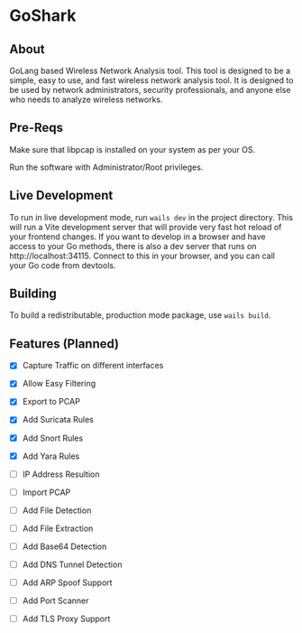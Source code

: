 # GoShark

## About

GoLang based Wireless Network Analysis tool. This tool is designed to be a simple, easy to use, and fast wireless network analysis tool. It is designed to be used by network administrators, security professionals, and anyone else who needs to analyze wireless networks.

## Pre-Reqs

Make sure that libpcap is installed on your system as per your OS.

Run the software with Administrator/Root privileges.


## Live Development

To run in live development mode, run `wails dev` in the project directory. This will run a Vite development
server that will provide very fast hot reload of your frontend changes. If you want to develop in a browser
and have access to your Go methods, there is also a dev server that runs on http://localhost:34115. Connect
to this in your browser, and you can call your Go code from devtools.

## Building

To build a redistributable, production mode package, use `wails build`.

## Features (Planned)

- [x] Capture Traffic on different interfaces
- [x] Allow Easy Filtering
- [x] Export to PCAP
- [x] Add Suricata Rules
- [x] Add Snort Rules
- [x] Add Yara Rules
- [ ] IP Address Resultion
- [ ] Import PCAP
- [ ] Add File Detection
- [ ] Add File Extraction
- [ ] Add Base64 Detection
- [ ] Add DNS Tunnel Detection
- [ ] Add ARP Spoof Support
- [ ] Add Port Scanner
- [ ] Add TLS Proxy Support


